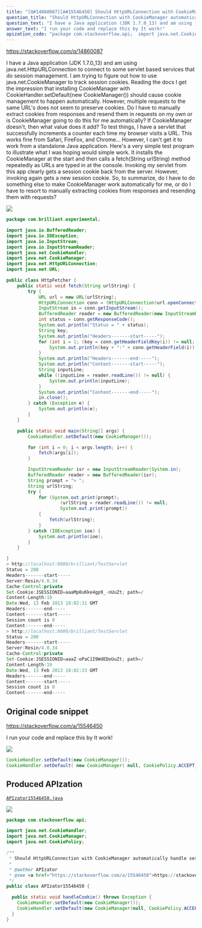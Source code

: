 ```yaml
---
title: "[Q#14860087][A#15546450] Should HttpURLConnection with CookieManager automatically handle session cookies?"
question_title: "Should HttpURLConnection with CookieManager automatically handle session cookies?"
question_text: "I have a Java application (JDK 1.7.0_13) and am using java.net.HttpURLConnection to connect to some servlet based services that do session management.  I am trying to figure out how to use java.net.CookieManager to track session cookies.  Reading the docs I get the impression that installing CookieManager with CookieHandler.setDefault(new CookieManager()) should cause cookie management to happen automatically.  However, multiple requests to the same URL's does not seem to preserve cookies.  Do I have to manually extract cookies from responses and resend them in requests on my own or is CookieManager going to do this for me automatically?  If CookieManager doesn't, then what value does it add? To test things, I have a servlet that successfully increments a counter each time my browser visits a URL.  This works fine from Safari, FireFox, and Chrome...  However, I can't get it to work from a standalone Java application. Here's a very simple test program to illustrate what I was hoping would simple work.  It installs the CookieManager at the start and then calls a fetch(String urlString) method repeatedly as URLs are typed in at the console. Invoking my servlet from this app clearly gets a session cookie back from the server.  However, invoking again gets a new session cookie. So, to summarize, do I have to do something else to make CookieManager work automatically for me, or do I have to resort to manually extracting cookies from responses and resending them with requests?"
answer_text: "I run your code and replace this by It work!"
apization_code: "package com.stackoverflow.api;  import java.net.CookieHandler; import java.net.CookieManager; import java.net.CookiePolicy;  /**  * Should HttpURLConnection with CookieManager automatically handle session cookies?  *  * @author APIzator  * @see <a href=\"https://stackoverflow.com/a/15546450\">https://stackoverflow.com/a/15546450</a>  */ public class APIzator15546450 {    public static void handleCookie() throws Exception {     CookieHandler.setDefault(new CookieManager());     CookieHandler.setDefault(new CookieManager(null, CookiePolicy.ACCEPT_ALL));   } }"
---
```


https://stackoverflow.com/q/14860087

I have a Java application (JDK 1.7.0_13) and am using java.net.HttpURLConnection to connect to some servlet based services that do session management.  I am trying to figure out how to use java.net.CookieManager to track session cookies.  Reading the docs I get the impression that installing CookieManager with CookieHandler.setDefault(new CookieManager()) should cause cookie management to happen automatically.  However, multiple requests to the same URL&#x27;s does not seem to preserve cookies.  Do I have to manually extract cookies from responses and resend them in requests on my own or is CookieManager going to do this for me automatically?  If CookieManager doesn&#x27;t, then what value does it add?
To test things, I have a servlet that successfully increments a counter each time my browser visits a URL.  This works fine from Safari, FireFox, and Chrome...  However, I can&#x27;t get it to work from a standalone Java application.
Here&#x27;s a very simple test program to illustrate what I was hoping would simple work.  It installs the CookieManager at the start and then calls a fetch(String urlString) method repeatedly as URLs are typed in at the console.
Invoking my servlet from this app clearly gets a session cookie back from the server.  However, invoking again gets a new session cookie.
So, to summarize, do I have to do something else to make CookieManager work automatically for me, or do I have to resort to manually extracting cookies from responses and resending them with requests?


<div class="code-logo"><img src="/stackoverflow.png" /></div>

```java
package com.brilliant.experimental;

import java.io.BufferedReader;
import java.io.IOException;
import java.io.InputStream;
import java.io.InputStreamReader;
import java.net.CookieHandler;
import java.net.CookieManager;
import java.net.HttpURLConnection;
import java.net.URL;

public class HttpFetcher {  
    public static void fetch(String urlString) {
        try {
            URL url = new URL(urlString);
            HttpURLConnection conn = (HttpURLConnection)url.openConnection();
            InputStream in = conn.getInputStream();
            BufferedReader reader = new BufferedReader(new InputStreamReader(in));
            int status = conn.getResponseCode();
            System.out.println("Status = " + status);
            String key;
            System.out.println("Headers-------start-----");
            for (int i = 1; (key = conn.getHeaderFieldKey(i)) != null; i++) {
                System.out.println(key + ":" + conn.getHeaderField(i));
            }
            System.out.println("Headers-------end-----");
            System.out.println("Content-------start-----");
            String inputLine;
            while ((inputLine = reader.readLine()) != null) {
                System.out.println(inputLine);
            }
            System.out.println("Content-------end-----");
            in.close();
        } catch (Exception e) {
            System.out.println(e);
        }
    }

    public static void main(String[] args) {
        CookieHandler.setDefault(new CookieManager());

        for (int i = 0; i < args.length; i++) {
            fetch(args[i]);
        }

        InputStreamReader isr = new InputStreamReader(System.in);
        BufferedReader reader = new BufferedReader(isr);
        String prompt = "> ";
        String urlString;
        try {
            for (System.out.print(prompt);
                    (urlString = reader.readLine()) != null; 
                    System.out.print(prompt)) 
            {
                fetch(urlString);
            }
        } catch (IOException ioe) {
            System.out.println(ioe);
        }
    }

}
> http://localhost:8080/brilliant/TestServlet
Status = 200
Headers-------start-----
Server:Resin/4.0.34
Cache-Control:private
Set-Cookie:JSESSIONID=aaaMp0uKke4gp9_-nUuZt; path=/
Content-Length:19
Date:Wed, 13 Feb 2013 18:02:31 GMT
Headers-------end-----
Content-------start-----
Session count is 0
Content-------end-----
> http://localhost:8080/brilliant/TestServlet
Status = 200
Headers-------start-----
Server:Resin/4.0.34
Cache-Control:private
Set-Cookie:JSESSIONID=aaaZ-oPaC1I9WdEDoUuZt; path=/
Content-Length:19
Date:Wed, 13 Feb 2013 18:02:33 GMT
Headers-------end-----
Content-------start-----
Session count is 0
Content-------end-----
```


## Original code snippet

https://stackoverflow.com/a/15546450

I run your code and replace this
by
It work!

<div class="code-logo"><img src="/stackoverflow.png" /></div>

```java
CookieHandler.setDefault(new CookieManager());
CookieHandler.setDefault( new CookieManager( null, CookiePolicy.ACCEPT_ALL ) );
```

## Produced APIzation

[`APIzator15546450.java`](https://github.com/pasqualesalza/apization-temp/raw/main/data/search/APIzator15546450.java)

<div class="code-logo"><img src="/apizator.png" /></div>

```java
package com.stackoverflow.api;

import java.net.CookieHandler;
import java.net.CookieManager;
import java.net.CookiePolicy;

/**
 * Should HttpURLConnection with CookieManager automatically handle session cookies?
 *
 * @author APIzator
 * @see <a href="https://stackoverflow.com/a/15546450">https://stackoverflow.com/a/15546450</a>
 */
public class APIzator15546450 {

  public static void handleCookie() throws Exception {
    CookieHandler.setDefault(new CookieManager());
    CookieHandler.setDefault(new CookieManager(null, CookiePolicy.ACCEPT_ALL));
  }
}

```